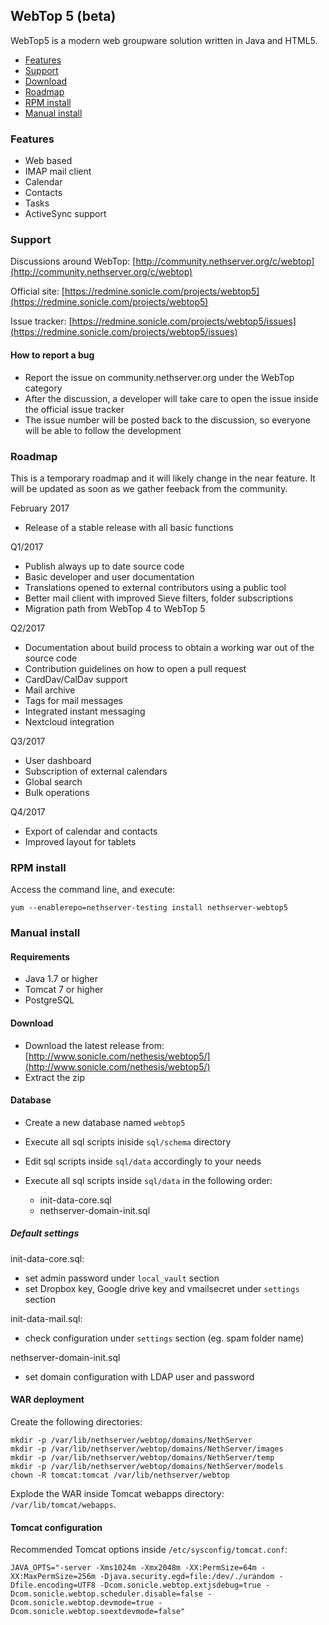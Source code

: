## WebTop 5 (beta)

WebTop5 is a modern web groupware solution written in Java and HTML5.

- [Features](#features)
- [Support](#support)
- [Download](#download)
- [Roadmap](#roadmap)
- [RPM install](#rpm-install)
- [Manual install](#manual-install)

### Features

- Web based
- IMAP mail client
- Calendar
- Contacts
- Tasks
- ActiveSync support


### Support

Discussions around WebTop:
[http://community.nethserver.org/c/webtop](http://community.nethserver.org/c/webtop)

Official site:
[https://redmine.sonicle.com/projects/webtop5](https://redmine.sonicle.com/projects/webtop5)

Issue tracker:
[https://redmine.sonicle.com/projects/webtop5/issues](https://redmine.sonicle.com/projects/webtop5/issues)

#### How to report a bug

- Report the issue on community.nethserver.org under the WebTop category
- After the discussion, a developer will take care to open the issue inside the official issue tracker
- The issue number will be posted back to the discussion, so everyone will be able to follow the development


### Roadmap

This is a temporary roadmap and it will likely change in the near feature.
It will be updated as soon as we gather feeback from the community.

February 2017

- Release of a stable release with all basic functions

Q1/2017

- Publish always up to date source code
- Basic developer and user documentation
- Translations opened to external contributors using a public tool
- Better mail client with improved Sieve filters, folder subscriptions
- Migration path from WebTop 4 to WebTop 5

Q2/2017

- Documentation about build process to obtain a working war out of the source code
- Contribution guidelines on how to open a pull request
- CardDav/CalDav support
- Mail archive
- Tags for mail messages
- Integrated instant messaging
- Nextcloud integration

Q3/2017

- User dashboard
- Subscription of external calendars
- Global search
- Bulk operations

Q4/2017

- Export of calendar and contacts
- Improved layout for tablets


### RPM install

Access the command line, and execute:

```
yum --enablerepo=nethserver-testing install nethserver-webtop5
```

### Manual install

#### Requirements

- Java 1.7 or higher
- Tomcat 7 or higher
- PostgreSQL

#### Download

- Download the latest release from: [http://www.sonicle.com/nethesis/webtop5/](http://www.sonicle.com/nethesis/webtop5/)
- Extract the zip

#### Database

- Create a new database named `webtop5`
- Execute all sql scripts iniside `sql/schema` directory
- Edit sql scripts inside `sql/data` accordingly to your needs
- Execute all sql scripts inside `sql/data` in the following order:

  - init-data-core.sql
  - nethserver-domain-init.sql


##### Default settings

init-data-core.sql:

- set admin password under `local_vault` section
- set Dropbox key, Google drive key and  vmailsecret under  `settings` section

init-data-mail.sql:

- check configuration under `settings` section (eg. spam folder name)

nethserver-domain-init.sql

- set domain configuration with LDAP user and password

#### WAR deployment

Create the following directories:

```
mkdir -p /var/lib/nethserver/webtop/domains/NethServer
mkdir -p /var/lib/nethserver/webtop/domains/NethServer/images
mkdir -p /var/lib/nethserver/webtop/domains/NethServer/temp
mkdir -p /var/lib/nethserver/webtop/domains/NethServer/models
chown -R tomcat:tomcat /var/lib/nethserver/webtop
```

Explode the WAR inside Tomcat webapps directory: `/var/lib/tomcat/webapps`.

#### Tomcat configuration

Recommended Tomcat options inside `/etc/sysconfig/tomcat.conf`:

```
JAVA_OPTS="-server -Xms1024m -Xmx2048m -XX:PermSize=64m -XX:MaxPermSize=256m -Djava.security.egd=file:/dev/./urandom -Dfile.encoding=UTF8 -Dcom.sonicle.webtop.extjsdebug=true -Dcom.sonicle.webtop.scheduler.disable=false -Dcom.sonicle.webtop.devmode=true -Dcom.sonicle.webtop.soextdevmode=false"
```
